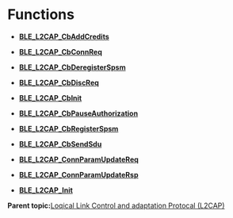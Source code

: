 # Functions

-   **[BLE\_L2CAP\_CbAddCredits](GUID-DFD84D38-F365-444F-B01D-BED59DC12918.md)**  

-   **[BLE\_L2CAP\_CbConnReq](GUID-E20796D3-223D-4A8A-8C39-A8370F5DA048.md)**  

-   **[BLE\_L2CAP\_CbDeregisterSpsm](GUID-BA2BC6BC-702A-4F48-991E-B751B3B24876.md)**  

-   **[BLE\_L2CAP\_CbDiscReq](GUID-FD5A0CCB-124F-4D6D-B097-CE2626264B39.md)**  

-   **[BLE\_L2CAP\_CbInit](GUID-788AD127-5D7C-48A9-BD7D-F1DB7F6355F1.md)**  

-   **[BLE\_L2CAP\_CbPauseAuthorization](GUID-E1656FBC-A781-49E5-8026-4CED9C9DC2F9.md)**  

-   **[BLE\_L2CAP\_CbRegisterSpsm](GUID-2DDE4845-C7E4-43D9-AB98-77E966F470DD.md)**  

-   **[BLE\_L2CAP\_CbSendSdu](GUID-9BDEFBAE-4C9B-4E8D-9296-F95F2B0B4884.md)**  

-   **[BLE\_L2CAP\_ConnParamUpdateReq](GUID-6403B49F-F3CE-4558-9AE1-843FA7B46844.md)**  

-   **[BLE\_L2CAP\_ConnParamUpdateRsp](GUID-8D788AB8-DEE9-4EC1-AADA-CBCCE9C8F6AC.md)**  

-   **[BLE\_L2CAP\_Init](GUID-5DA20D72-373F-4E6E-9615-24845CF7B80D.md)**  


**Parent topic:**[Loqical Link Control and adaptation Protocal \(L2CAP\)](GUID-0AC9BDBE-BD8E-4F05-BB14-137F4DC7422E.md)

